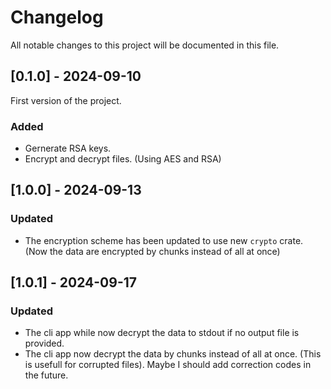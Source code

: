 # Changelog

All notable changes to this project will be documented in this file.

## [0.1.0] - 2024-09-10
First version of the project.
### Added
- Gernerate RSA keys.
- Encrypt and decrypt files. (Using AES and RSA)

## [1.0.0] - 2024-09-13

### Updated
- The encryption scheme has been updated to use new `crypto` crate. (Now the data are encrypted
  by chunks instead of all at once)

## [1.0.1] - 2024-09-17

### Updated
- The cli app while now decrypt the data to stdout if no output file is provided.
- The cli app now decrypt the data by chunks instead of all at once. (This is usefull for
  corrupted files). Maybe I should add correction codes in the future.